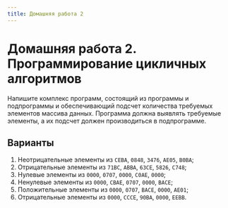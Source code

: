 ```yaml
---
title: Домашняя работа 2 
---
```


# Домашняя работа 2. Программирование цикличных алгоритмов

Напишите комплекс программ, состоящий из программы и подпрограммы и обеспечивающий подсчет количества требуемых элементов массива данных. Программа должна выявлять требуемые элементы, а их подсчет должен производиться в подпрограмме.

## Варианты

1. Неотрицательные элементы из `CEBA`, `0848`, `3476`, `AE05`, `B0BA`;
2. Отрицательные элементы из `71BC`, `ABBA`, `63CE`, `5826`, `C748`;
3. Нулевые элементы из `0000`, `0707`, `0000`, `C0AE`, `0000`;
4. Ненулевые элементы из `0000`, `CBAE`, `0707`, `0000`, `BACE`;
5. Положительные элементы из `0000`, `0707`, `BACE`, `0000`, `AE01`;
6. Отрицательные элементы из `0000`, `CCCE`, `90BA`, `0000`, `EEBB`.

